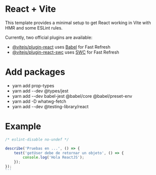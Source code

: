 # React + Vite

This template provides a minimal setup to get React working in Vite with HMR and some ESLint rules.

Currently, two official plugins are available:

- [@vitejs/plugin-react](https://github.com/vitejs/vite-plugin-react/blob/main/packages/plugin-react/README.md) uses [Babel](https://babeljs.io/) for Fast Refresh
- [@vitejs/plugin-react-swc](https://github.com/vitejs/vite-plugin-react-swc) uses [SWC](https://swc.rs/) for Fast Refresh

# Add packages
- yarn add prop-types
- yarn add --dev @types/jest
- yarn add --dev babel-jest @babel/core @babel/preset-env
- yarn add -D whatwg-fetch
- yarn add --dev @testing-library/react

# Example

````javascript
/* eslint-disable no-undef */

describe('Pruebas en ...', () => { 
    test('getUser debe de retornar un objeto', () => {
        console.log('Hola ReactJS');
    });
});
```
